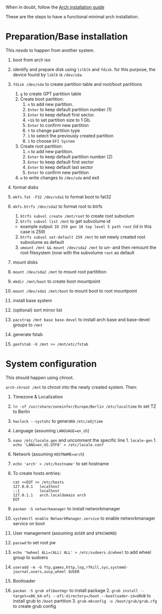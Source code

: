 When in doubt, follow the [Arch installation guide](https://wiki.archlinux.org/index.php/Installation_guide)

These are the steps to have a functional minimal arch installation.

# Preparation/Base installation
This _needs_ to happen from another system.

1. boot from arch iso
1. identify and prepare disk using `lslblk` and `fdisk`. for this purpose, the device found by `lsblk` is `/dev/sda`.
  1. `fdisk /dev/sda` to create partition table and root/boot partitions
		1. `g` to create GPT partition table
		1. Create boot partition:
			1. `n` to add new partition.
			1. `Enter` to keep default partition number (1)
			1. `Enter` to keep default first sector.
			1. `+1G` to set partition size to 1 Gb.
			1. `Enter` to confirm new partition
			1. `t` to change partition type
			1. `1` to select the previously created partition
			1. `1` to choose `EFI System`
		1. Create root partition:
			1. `n` to add new partition.
			1. `Enter` to keep default partition number (2)
			1. `Enter` to keep default first sector
			1. `Enter` to keep default last sector
			1. `Enter` to confirm new partition
		1. `w` to write changes to `/dev/sda` and exit
2. format disks
 1. `mkfs.fat -F32 /dev/sda1` to format boot to fat32
 1. `mkfs.btrfs /dev/sda2` to format root to btrfs
	 1. `btrfs subvol create /mnt/root` to create root subvolum
	 1. `btrfs subvol list /mnt` to get subvolume id
	   * example output: `ID 259 gen 10 top level 5 path root` (id in this case is 259)
	 2. `btrfs subvol set-default 259 /mnt` to set newly created root subvolume as default
	 3. `umount /mnt && mount /dev/sda2 /mnt` to un- and then remount the root filesystem (now with the subvolume `root` as default

3. mount disks
 1. `mount /dev/sda2 /mnt` to mount root partitition
 1. `mkdir /mnt/boot` to create boot mountpoint
 1. `mount /dev/sda1 /mnt/boot` to mount boot to root mountpoint

4. install base system
 1. (optional) sort mirror list
 1. `pacstrap /mnt base base-devel` to install arch base and base-devel groups to `/mnt`

5. generate fstab
 1. `genfstab -U /mnt >> /mnt/etc/fstab`

# System configuration
This should happen using chroot.

`arch-chroot /mnt` to chroot into the newly created system. Then:

1. Timezone & Localization
 1. `ln -sf /usr/share/zoneinfor/Europe/Berlin /etc/localtime` to set TZ to Berlin
 1. `hwclock --systohc` to generate `/etc/adjtime`
 1. Language (assuming `LANGUAGE=en_US`)
  1. `nano /etc/locale.gen` and uncomment the specific line
	1. `locale-gen`
	1. `echo 'LANG=en_US.UTF8' > /etc/locale.conf`

2. Network (assuming `HOSTNAME=arch`)
 1. `echo 'arch' > /etc/hostname'` to set hostname
 2. To create hosts entries:
		
		cat <<EOT >> /etc/hosts
		127.0.0.1   localhost
		::1         localhost
		127.0.1.1   arch.localdomain arch
		EOT
 3. `pacman -S networkmanager` to install networkmanager
 4. `systemctl enable NetworkManager.service` to enable networkmanager service on boot

3. User management (assuming `$USER` and `$PASSWORD`)
 1. `passwd` to set root pw
 2. `echo '%wheel ALL=(ALL) ALL' > /etc/sudoers.d/wheel` to add wheel group to sudoers
 3. `useradd -m -G ftp,games,http,log,rfkill,sys,systemd-journal,users,uucp,wheel $USER`

4. Bootloader
  1. `pacman -S grub efibootmgr` to install package
	2. `grub install --target=x86_64-efi --efi-directory=/boot --bootloader-id=GRUB` to install grub to `/boot` partition
	3. `grub-mkconfig -o /boot/grub/grub.cfg` to create grub config
